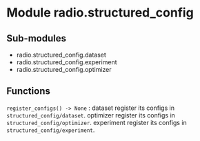 Module radio.structured_config
==============================

Sub-modules
-----------
* radio.structured_config.dataset
* radio.structured_config.experiment
* radio.structured_config.optimizer

Functions
---------

    
`register_configs() ‑> None`
:   dataset register its configs in `structured_config/dataset`.
    optimizer register its configs in `structured_config/optimizer`.
    experiment register its configs in `structured_config/experiment`.